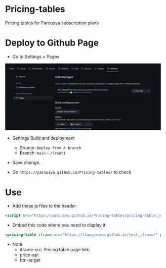 # Pricing-tables
Pricing tables for Parousya subscription plans


# Deploy to Github Page
- Go to Settings > Pages

![](./images/githubpage.png)

- Settings Build and deployment

    - Source: `Deploy from A branch`
    - Branch: `main` - `/(root)`

- Save change.

- Go `https://parousya.github.io/Pricing-tables/` to check

# Use
- Add these js files to the header.
```html
<script src="https://parousya.github.io/Pricing-tables/pricing-table.js"></script>
```

- Embed this code where you need to display it.
```html
<pricing-table iframe-src="https://thangncvmo.github.io/test_iframe/" price-api="https://go-api-dev.parousya.com/cms/stripe/prices" btn-target=https://www.parousya.com/sign-up.html></pricing-table>
```

- Note: 
    - iframe-src: Pricing table page link
    - price-api: 
    - btn-target